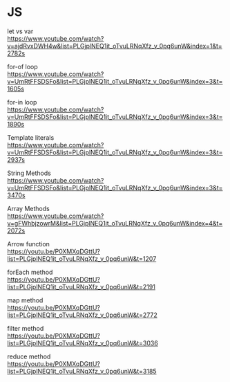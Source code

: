 # JS
let vs var <br>
https://www.youtube.com/watch?v=ajdRvxDWH4w&list=PLGjplNEQ1it_oTvuLRNqXfz_v_0pq6unW&index=1&t=2782s

for-of loop <br>
https://www.youtube.com/watch?v=UmRtFFSDSFo&list=PLGjplNEQ1it_oTvuLRNqXfz_v_0pq6unW&index=3&t=1605s

for-in loop <br>
https://www.youtube.com/watch?v=UmRtFFSDSFo&list=PLGjplNEQ1it_oTvuLRNqXfz_v_0pq6unW&index=3&t=1890s

Template literals <br>
https://www.youtube.com/watch?v=UmRtFFSDSFo&list=PLGjplNEQ1it_oTvuLRNqXfz_v_0pq6unW&index=3&t=2937s

String Methods <br>
https://www.youtube.com/watch?v=UmRtFFSDSFo&list=PLGjplNEQ1it_oTvuLRNqXfz_v_0pq6unW&index=3&t=3470s

Array Methods <br>
https://www.youtube.com/watch?v=gFWhbjzowrM&list=PLGjplNEQ1it_oTvuLRNqXfz_v_0pq6unW&index=4&t=2072s

Arrow function <br>
https://youtu.be/P0XMXqDGttU?list=PLGjplNEQ1it_oTvuLRNqXfz_v_0pq6unW&t=1207

forEach method <br>
https://youtu.be/P0XMXqDGttU?list=PLGjplNEQ1it_oTvuLRNqXfz_v_0pq6unW&t=2191

map method <br>
https://youtu.be/P0XMXqDGttU?list=PLGjplNEQ1it_oTvuLRNqXfz_v_0pq6unW&t=2772

filter method <br>
https://youtu.be/P0XMXqDGttU?list=PLGjplNEQ1it_oTvuLRNqXfz_v_0pq6unW&t=3036

reduce method <br>
https://youtu.be/P0XMXqDGttU?list=PLGjplNEQ1it_oTvuLRNqXfz_v_0pq6unW&t=3185

